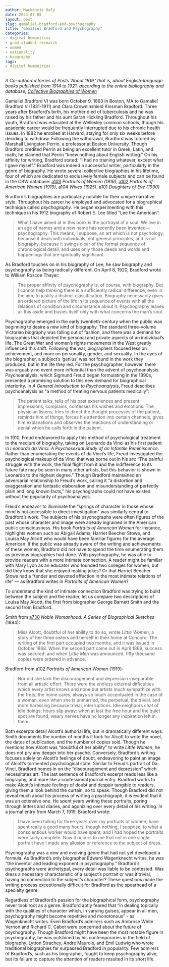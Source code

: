 ```yaml
---
author: Mackenzie Daly
date: 2024-07-05
layout: post
slug: gamaliel-bradford-and-psychography
title: "Gamaliel Bradford and Psychography"
categories:
- digital humanities
- grad student research
- women
- nationality
- biography
tags:
- digital humanities
---
```


*A Co-authored Series of Posts 'About 1919,' that is, about English-language books published from 1914 to 1921, according to the online bibliography and database, [Collective Biographies of Women](https://cbw.iath.virginia.edu/)*

Gamaliel Bradford VI was born October 9, 1863 in Boston, MA to Gamaliel Bradford V (1831-1911) and Clara Crowninshield Kinsman Bradford. Three years after Bradford’s birth, his mother died of tuberculosis and he was raised by his father and his aunt Sarah Hickling Bradford. Throughout his youth, Bradford was educated at the Wellesley common schools, though his academic career would be frequently interrupted due to his chronic health issues. In 1882 he enrolled at Harvard, staying for only six weeks before deciding to withdraw. Following the withdrawal, Bradford was tutored by Marshall Livingston Perrin, a professor at Boston University. Though Bradford credited Perrin as being an excellent tutor in Greek, Latin, and math, he claimed that Perrin “knew nothing about English writing.” On his affinity for writing, Bradford stated: “I had no training whatever, except what I gave myself.” Bradford was indeed a successful writer, particularly in the genre of biography. He wrote several collective biographies in his lifetime, four of which are dedicated to exclusively female subjects and can be found in the CBW database: [a103](http://cbw.iath.virginia.edu/books_display.php?id=1426) *Portraits of Women (1916)*, [a102](http://cbw.iath.virginia.edu/books_display.php?id=1425) *Portraits of American Women (1919)*, [a104](http://cbw.iath.virginia.edu/books_display.php?id=1427) *Wives (1925)*, [a101](http://cbw.iath.virginia.edu/books_display.php?id=1424) *Daughters of Eve (1930)*

Bradford’s biographies are particularly notable for their unique narrative style. Throughout his career he employed and advocated for a biographical technique called *psychography*. He began experimenting with this technique in his 1912 biography of Robert E. Lee titled “Lee the American”:

> What I have aimed at in this book is the portrayal of a soul. We live in an age
of names and a new name has recently been invented—psychography. This 
means, I suppose, an art which is not psychology, because it deals with individuals, 
not general principles, and is not biography, because it swings clear of the formal
sequence of chronological detail, and uses only those deeds and words and
happenings that are spiritually significant.

As Bradford touches on in his biography of Lee, he saw biography and psychography as being radically different. On April 8, 1920, Bradford wrote to William Roscoe Thayer:

> The proper affinity of psychography is, of course, with biography. But I 
cannot help thinking there is a sufficiently radical difference, even in the 
aim, to justify a distinct classification. Biography necessarily gives an 
ordered picture of the life in its sequence of events with all the relations 
of condition and circumstance about it. Psychography leaves all this aside 
and busies itself only with what concerns the man’s soul.

Psychography emerged in the early twentieth-century when the public was beginning to desire a new kind of biography. The standard three-volume Victorian biography was falling out of fashion, and there was a demand for biographies that depicted the personal and private aspects of an individual’s life. The Great War and women’s rights movements in the West greatly influenced this shift. Following the war, biographers focused less on achievement, and more on personality, gender, and sexuality. In the eyes of the biographer, a subject’s ‘genius’ was not found in the work they produced, but in the life they led. For the psychographer, however, there was arguably no event more influential than the advent of psychoanalysis. Psychoanalysis, which Sigmund Freud began formulating in the 1890s, presented a promising solution to this new demand for biographical interiority. In *A General Introduction to Psychoanalysis*, Freud describes psychoanalysis as “a method of treating nervous patients medically”:

> The patient talks, tells of his past experiences and present impressions,
complains, confesses his wishes and emotions. The physician listens, tries
to direct the thought processes of the patient, reminds him of things, forces
his attention into certain channels, gives him explanations and observes the
reactions of understanding or denial which he calls forth in the patient.

In 1910, Freud endeavored to apply this method of psychological treatment to the medium of biography, taking on Leonardo da Vinci as his first patient in *Leonardo da Vinci: A Psychosexual Study of an Infantile Reminiscence*. Rather than enumerating the events of da Vinci’s life, Freud investigated the psychological makeup of da Vinci that was borne out in his art: “The painful struggle with the work, the final flight from it and the indifference to its future fate may be seen in many other artists, but this behavior is shown in Leonardo to the highest degree.” Though Bradford maintained an adversarial relationship to Freud’s work, calling it “a distortion and exaggeration and fantastic elaboration and misunderstanding of perfectly plain and long known facts,” his psychographs could not have existed without the popularity of psychoanalysis.

Freud’s endeavor to illuminate the “springs of character in those whose mind is not accessible to direct investigation” was similarly central to Bradford’s work. The subjects of his psychographs were often figures of the past whose character and image were already ingrained in the American public consciousness. His book *Portraits of American Women* for instance, highlights women such as Abigail Adams, Harriet Beecher Stowe, and Louisa May Alcott who would have been familiar figures for the average American. If the public was already aware of the writing and achievements of these women, Bradford did not have to spend the time enumerating them as previous biographies had done. With psychography, he was able to provide readers with a more intimate connection. A reader might be familiar with Mary Lyon as an educator who founded two colleges for women, but did they know that she enjoyed making jokes? Or that Harriet Beecher Stowe had a “tender and devoted affection in the most intimate relations of life” — as Bradford writes in *Portraits of American Women*?

To understand the kind of intimate connection Bradford was trying to build between the subject and the reader, let us compare two descriptions of Louisa May Alcott, the first from biographer George Barnett Smith and the second from Bradford.

Smith from [a730](https://cbw.iath.virginia.edu/books_display.php?id=2077) *Noble Womanhood: A Series of Biographical Sketches* (1894):

> Miss Alcott, doubtful of her ability to do so, wrote *Little Women*, a story of 
her three sisters and herself in their home at Concord. The writing of the first 
part occupied two months, and it was issued in October 1868. When the second 
part came out in April 1869, success was secured: and when *Little Men* was 
announced, fifty thousand copies were ordered in advance.

Bradford from [a102](https://cbw.iath.virginia.edu/books_display.php?id=1425) *Portraits of American Women* (1919):

> Nor did she lack the discouragement and depression inseparable from all 
artistic effort. There were the endless external difficulties which every artist 
knows and none but artists much sympathize with: the frets, the home cares, 
always so much accentuated in the case of a woman, even when she is 
unmarried, the perpetual, the trivial, and more harassing because trivial, 
interruptions. Idle neighbors chat of idle doings; hours slip away; when 
at last the free hour and the quiet spot are found, weary nerves have no 
longer any inspiration left in them.

Both excerpts detail Alcott’s authorial life, but in dramatically different ways. Smith documents the number of months it took for Alcott to write the novel, the dates of publication, and the number of copies sold. Though he mentions how Alcott was “doubtful of her ability” to write *Little Women*, he does not pry any deeper into her psyche. Conversely, Bradford’s writing focuses solely on Alcott’s feelings of doubt, endeavoring to paint an image of Alcott’s tormented psychological state. Similar to Freud’s portrait of Da Vinci, Bradford homes in on the “discouragement and depression” which necessitates art. The last sentence of Bradford’s excerpt reads less like a biography, and more like a confessional journal entry. Bradford works to make Alcott’s intimate feelings of doubt and despair tangible to readers, giving them a look behind the curtain, so to speak.
Though Bradford did not reveal much about his process of writing a psychograph, it is evident that it was an extensive one. He spent years writing these portraits, poring through letters and diaries, and agonizing over every detail of his writing. In a journal entry from March 7, 1919, Bradford wrote:

> I have been toiling for three years over my portraits of women, have spent 
really a good many hours, though nothing, I suppose, to what a conscientious 
worker would have spent, and I had hoped the portraits were fairly complete. 
Now it occurs to me that not in one single portrait have I made any allusion 
or reference to the subject of dress.

Psychography was a new and evolving genre that had not yet developed a formula. As Bradford’s only biographer Edward Wagenknecht writes, he was “the inventor and leading exponent in psychography.” Bradford’s psychographs were archetypal, every detail was liable to be contested. Was dress a necessary characteristic of a subject’s portrait or was it trivial, having no connection to the subject’s character? These questions made the writing process exceptionally difficult for Bradford as the spearhead of a specialty genre.

Regardless of Bradford’s passion for the biographical form, psychography never took root as a genre. Bradford aptly feared that “in dealing topically with the qualities of character which, in varying guises, appear in all men, psychography might become repetitive and monotonous” - as Wagenknecht writes. Even Bradford’s admirers such as Ambrose White Vernon and Richard C. Cabot were concerned about the future of psychography. Though Bradford might have been the most notable figure in psychography, he was outshined by his contemporaries in the field of biography. Lytton Strachey, André Maurois, and Emil Ludwig who wrote traditional biographies far surpassed Bradford in popularity. Few admirers of Bradford’s, such as his biographer, fought to keep psychography alive, but its failure to capture the attention of readers resulted in its short life. 
